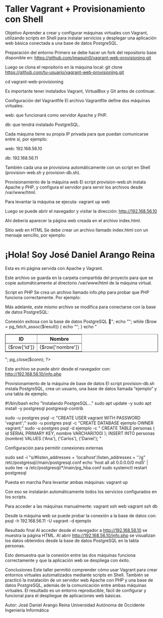 # Taller Vagrant + Provisionamiento con Shell

Objetivo
Aprender a crear y configurar máquinas virtuales con Vagrant, utilizando scripts en Shell para instalar servicios y desplegar una aplicación web básica conectada a una base de datos PostgreSQL.

Preparación del entorno
Primero se debe hacer un fork del repositorio base disponible en:
https://github.com/jmaquin0/vagrant-web-provisioning.git

Luego se clona el repositorio en la máquina local:
git clone https://github.com/tu-usuario/vagrant-web-provisioning.git

cd vagrant-web-provisioning

Es importante tener instalados Vagrant, VirtualBox y Git antes de continuar.

Configuración del Vagrantfile
El archivo Vagrantfile define dos máquinas virtuales:

web: que funcionará como servidor Apache y PHP.

db: que tendrá instalado PostgreSQL.

Cada máquina tiene su propia IP privada para que puedan comunicarse entre sí, por ejemplo:

web: 192.168.56.10

db: 192.168.56.11

También cada una se provisiona automáticamente con un script en Shell (provision-web.sh y provision-db.sh).

Provisionamiento de la máquina web
El script provision-web.sh instala Apache y PHP, y configura el servidor para servir los archivos desde /var/www/html.

Para levantar la máquina se ejecuta:
vagrant up web

Luego se puede abrir el navegador y visitar la dirección:
http://192.168.56.10

Ahí debería aparecer la página web creada en el archivo index.html.

Sitio web en HTML
Se debe crear un archivo llamado index.html con un mensaje sencillo, por ejemplo:

<!DOCTYPE html> <html> <head> <title>Bienvenido</title> </head> <body> <h1>¡Hola! Soy José Daniel Arango Reina</h1> <p>Esta es mi página servida con Apache y Vagrant.</p> </body> </html>

Este archivo se guarda en la carpeta compartida del proyecto para que se copie automáticamente al directorio /var/www/html de la máquina virtual.

Script en PHP
Se crea un archivo llamado info.php para probar que PHP funciona correctamente.
Por ejemplo:

<?php phpinfo(); ?>

Más adelante, este mismo archivo se modifica para conectarse con la base de datos PostgreSQL:

<?php $conn = pg_connect("host=192.168.56.11 dbname=ejemplo user=vagrant password=vagrant"); if (!$conn) { die("Error al conectar con la base de datos."); } $result = pg_query($conn, "SELECT * FROM personas"); if (!$result) { die("Error al ejecutar la consulta."); } echo "<h1>Conexión exitosa con la base de datos PostgreSQL 🎉</h1>"; echo "<table border='1'><tr><th>ID</th><th>Nombre</th></tr>"; while ($row = pg_fetch_assoc($result)) { echo "<tr><td>{$row['id']}</td><td>{$row['nombre']}</td></tr>"; } echo "</table>"; pg_close($conn); ?>

Este archivo se puede abrir desde el navegador con:
http://192.168.56.10/info.php

Provisionamiento de la máquina de base de datos
El script provision-db.sh instala PostgreSQL, crea un usuario, una base de datos llamada “ejemplo” y una tabla de ejemplo.

#!/bin/bash
echo "Instalando PostgreSQL..."
sudo apt update -y
sudo apt install -y postgresql postgresql-contrib

sudo -u postgres psql -c "CREATE USER vagrant WITH PASSWORD 'vagrant';"
sudo -u postgres psql -c "CREATE DATABASE ejemplo OWNER vagrant;"
sudo -u postgres psql -d ejemplo -c "
CREATE TABLE personas (
id SERIAL PRIMARY KEY,
nombre VARCHAR(100)
);
INSERT INTO personas (nombre) VALUES ('Ana'), ('Carlos'), ('Daniel');
"

Configuración para permitir conexiones externas

sudo sed -i "s/#listen_addresses = 'localhost'/listen_addresses = ''/g" /etc/postgresql//main/postgresql.conf
echo 'host all all 0.0.0.0/0 md5' | sudo tee -a /etc/postgresql/*/main/pg_hba.conf
sudo systemctl restart postgresql

Puesta en marcha
Para levantar ambas máquinas:
vagrant up

Con eso se instalarán automáticamente todos los servicios configurados en los scripts.

Para acceder a las máquinas manualmente:
vagrant ssh web
vagrant ssh db

Desde la máquina web se puede probar la conexión a la base de datos con:
psql -h 192.168.56.11 -U vagrant -d ejemplo

Resultado final
Al acceder desde el navegador a http://192.168.56.10
 se muestra la página HTML.
Al abrir http://192.168.56.10/info.php
 se visualizan los datos obtenidos desde la base de datos PostgreSQL en la tabla personas.

Esto demuestra que la conexión entre las dos máquinas funciona correctamente y que la aplicación web se despliega con éxito.

Conclusiones
Este taller permitió comprender cómo usar Vagrant para crear entornos virtuales automatizados mediante scripts en Shell.
También se practicó la instalación de un servidor web Apache con PHP y una base de datos PostgreSQL, además de la comunicación entre ambas máquinas virtuales.
El resultado es un entorno reproducible, fácil de configurar y funcional para el despliegue de aplicaciones web básicas.

Autor: José Daniel Arango Reina
Universidad Autónoma de Occidente
Ingeniería Informática